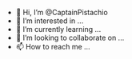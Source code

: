 - 👋 Hi, I’m @CaptainPistachio
- 👀 I’m interested in ...
- 🌱 I’m currently learning ...
- 💞️ I’m looking to collaborate on ...
- 📫 How to reach me ...

<!---
CaptainPistachio/CaptainPistachio is a ✨ special ✨ repository because its `README.md` (this file) appears on your GitHub profile.
You can click the Preview link to take a look at your changes.
--->
